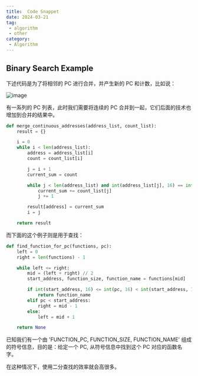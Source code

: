 ```yaml
---
title:  Code Snappet
date: 2024-03-21
tag:
 - algorithm
 - other
category:
 - Algorithm
---
```


## Binary Search Example


下述代码是为了将相邻的 PC 进行合并，并产生新的 PC 和计数，比如说：


![image](https://github.com/chenweigao/blogv2/assets/19328388/987b78f2-891d-46d6-8cc0-be3003447383)

有一系列的 PC 列表，此时我们需要将连续的 PC 合并到一起，它们后面的技术也增加到合并的结果中。

```python
def merge_continuous_addresses(address_list, count_list):
    result = {}

    i = 0
    while i < len(address_list):
        address = address_list[i]
        count = count_list[i]

        j = i + 1
        current_sum = count

        while j < len(address_list) and int(address_list[j], 16) == int(address, 16) + 4 * (j - i):
            current_sum += count_list[j]
            j += 1

        result[address] = current_sum
        i = j

    return result
```

而下面的这个例子则是用于查找：

```python
def find_function_for_pc(functions, pc):
    left = 0
    right = len(functions) - 1

    while left <= right:
        mid = (left + right) // 2
        start_address, function_size, function_name = functions[mid]

        if int(start_address, 16) <= int(pc, 16) < int(start_address, 16) + int(function_size, 16):
            return function_name
        elif pc < start_address:
            right = mid - 1
        else:
            left = mid + 1

    return None
```

已知我们有一个由 'FUNCTION_PC, FUNCTION_SIZE, FUNCTION_NAME' 组成的符号信息，目的是：给定一个 PC, 从符号信息中找到这个 PC 对应的函数名字。

在这种情况下，使用二分查找的效率就会高很多。
